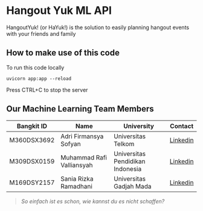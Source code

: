 # Hangout Yuk ML API

HangoutYuk! (or HaYuk!) is the solution to easily planning hangout events with your friends and family

## How to make use of this code

To run this code locally

```python:
uvicorn app:app --reload
```

Press CTRL+C to stop the server

## Our Machine Learning Team Members

| Bangkit ID  | Name                      | University                       | Contact                                                                     |
| ----------- | ------------------------- | -------------------------------- | --------------------------------------------------------------------------- |
| M360DSX3692 | Adri Firmansya Sofyan     | Universitas Telkom               | [Linkedin](https://www.linkedin.com/in/adri-firmansya-sofyan-9215b2271/)    |
| M309DSX0159 | Muhammad Rafi Valliansyah | Universitas Pendidikan Indonesia | [Linkedin](https://www.linkedin.com/in/muhammad-rafi-valliansyah-47677882/) |
| M169DSY2157 | Sania Rizka Ramadhani     | Universitas Gadjah Mada          | [Linkedin](https://www.linkedin.com/in/saniarizka/)                         |

> _So einfach ist es schon, wie kannst du es nicht schaffen?_
